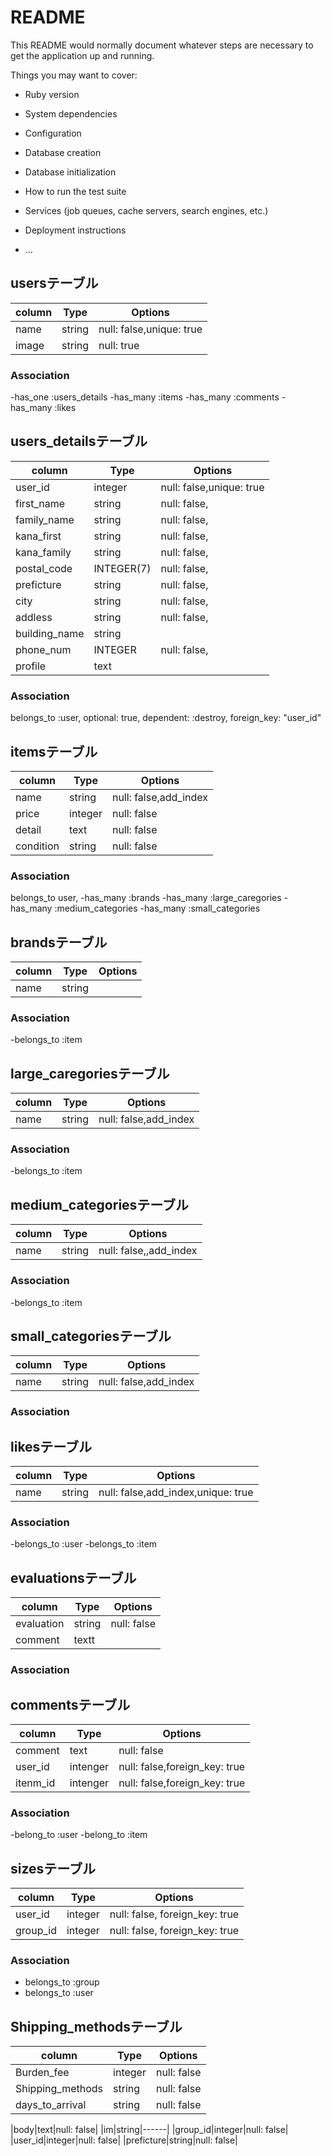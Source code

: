 # README

This README would normally document whatever steps are necessary to get the
application up and running.

Things you may want to cover:

* Ruby version

* System dependencies

* Configuration

* Database creation

* Database initialization

* How to run the test suite

* Services (job queues, cache servers, search engines, etc.)

* Deployment instructions

* ...

## usersテーブル
|column|Type|Options|
|------|----|-------|
|name|string|null: false,unique: true|
|image|string|null: true|

### Association
-has_one :users_details
-has_many :items
-has_many :comments
-has_many :likes

## users_detailsテーブル
|column|Type|Options|
|------|----|-------|
|user_id|integer|null: false,unique: true|
|first_name|string|null: false,|
|family_name|string|null: false,|
|kana_first|string|null: false,|
|kana_family|string|null: false,|
|postal_code|INTEGER(7)|null: false,|
|preficture|string|null: false,|
|city|string|null: false,|
|addless|string|null: false,|
|building_name|string|
|phone_num|INTEGER|null: false,|
|profile|text|

### Association
belongs_to :user, optional: true, dependent: :destroy, foreign_key: "user_id"


## itemsテーブル
|column|Type|Options|
|------|----|-------|
|name|string|null: false,add_index|
|price|integer|null: false|
|detail|text|null: false|
|condition|string|null: false|<!-- もしかしたらテーブル作る ？？-->

### Association
belongs_to user,
-has_many :brands
-has_many :large_caregories
-has_many :medium_categories
-has_many :small_categories

## brandsテーブル
|column|Type|Options|
|------|----|-------|
|name|string|

### Association
-belongs_to :item

## large_caregoriesテーブル
|column|Type|Options|
|------|----|-------|
|name|string|null: false,add_index

### Association
-belongs_to :item

## medium_categoriesテーブル
|column|Type|Options|
|------|----|-------|
|name|string|null: false,,add_index

### Association
-belongs_to :item

## small_categoriesテーブル
|column|Type|Options|
|------|----|-------|
|name|string|null: false,add_index

### Association

## likesテーブル
|column|Type|Options|
|------|----|-------|
|name|string|null: false,add_index,unique: true|

### Association
-belongs_to :user
-belongs_to :item

<!-- ## conditionsテーブル
|column|Type|Options|
|------|----|-------|
|name|string|null: false,add_index,unique: true|

### Association
 -->

## evaluationsテーブル
|column|Type|Options|
|------|----|-------|
|evaluation|string|null: false|
|comment|textt|


### Association
<!-- 後回し -->


## commentsテーブル
|column|Type|Options|
|------|----|-------|
|comment|text|null: false|
|user_id|intenger|null: false,foreign_key: true|
|itenm_id|intenger|null: false,foreign_key: true|

### Association
-belong_to :user
-belong_to :item

## sizesテーブル

|column|Type|Options|
|------|----|-------|
|user_id|integer|null: false, foreign_key: true|
|group_id|integer|null: false, foreign_key: true|

### Association
- belongs_to :group
- belongs_to :user

## Shipping_methodsテーブル
|column|Type|Options|
|------|----|-------|
|Burden_fee|integer|null: false|
|Shipping_methods|string|null: false|
|days_to_arrival|string|null: false|


|body|text|null: false|
|im|string|------|
|group_id|integer|null: false|
|user_id|integer|null: false|
|preficture|string|null: false|

